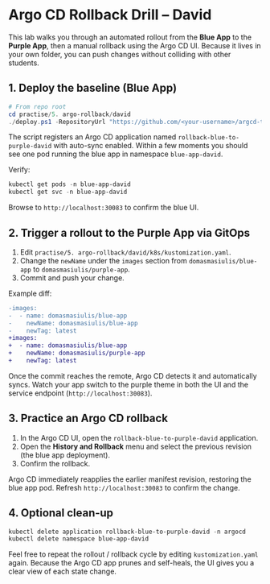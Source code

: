 # Argo CD Rollback Drill – David

This lab walks you through an automated rollout from the **Blue App** to the **Purple App**, then a manual rollback using the Argo CD UI. Because it lives in your own folder, you can push changes without colliding with other students.

## 1. Deploy the baseline (Blue App)

```powershell
# From repo root
cd practise/5. argo-rollback/david
./deploy.ps1 -RepositoryUrl "https://github.com/<your-username>/argcd-test" -Revision main
```

The script registers an Argo CD application named `rollback-blue-to-purple-david` with auto-sync enabled. Within a few moments you should see one pod running the blue app in namespace `blue-app-david`.

Verify:

```powershell
kubectl get pods -n blue-app-david
kubectl get svc -n blue-app-david
```

Browse to `http://localhost:30083` to confirm the blue UI.

## 2. Trigger a rollout to the Purple App via GitOps

1. Edit `practise/5. argo-rollback/david/k8s/kustomization.yaml`.
2. Change the `newName` under the `images` section from `domasmasiulis/blue-app` to `domasmasiulis/purple-app`.
3. Commit and push your change.

Example diff:

```diff
-images:
-  - name: domasmasiulis/blue-app
-    newName: domasmasiulis/blue-app
-    newTag: latest
+images:
+  - name: domasmasiulis/blue-app
+    newName: domasmasiulis/purple-app
+    newTag: latest
```

Once the commit reaches the remote, Argo CD detects it and automatically syncs. Watch your app switch to the purple theme in both the UI and the service endpoint (`http://localhost:30083`).

## 3. Practice an Argo CD rollback

1. In the Argo CD UI, open the `rollback-blue-to-purple-david` application.
2. Open the **History and Rollback** menu and select the previous revision (the blue app deployment).
3. Confirm the rollback.

Argo CD immediately reapplies the earlier manifest revision, restoring the blue app pod. Refresh `http://localhost:30083` to confirm the change.

## 4. Optional clean-up

```powershell
kubectl delete application rollback-blue-to-purple-david -n argocd
kubectl delete namespace blue-app-david
```

Feel free to repeat the rollout / rollback cycle by editing `kustomization.yaml` again. Because the Argo CD app prunes and self-heals, the UI gives you a clear view of each state change.
